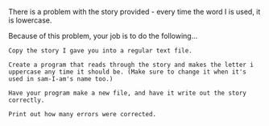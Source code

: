There is a problem with the story provided - every time the word I is used, it is lowercase.

Because of this problem, your job is to do the following...

    Copy the story I gave you into a regular text file.

    Create a program that reads through the story and makes the letter i uppercase any time it should be. (Make sure to change it when it's used in sam-I-am's name too.)

    Have your program make a new file, and have it write out the story correctly.

    Print out how many errors were corrected.
